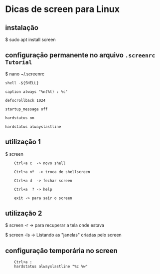 # Dicas de screen para Linux



## instalação
$ sudo apt install screen



## configuração permanente no arquivo `.screenrc`  `Tutorial`

$ nano ~/.screenrc

	shell -${SHELL}

	caption always "%n(%t) : %c"

	defscrollback 1024

	startup_message off

	hardstatus on

	hardstatus alwayslastline


## utilização 1


$ screen 

		Ctrl+a c  -> novo shell

		Ctrl+a nº  -> troca de shellscreen	

		Ctrl+a d  -> fechar screen

		Ctrl+a  ? -> help

		exit -> para sair o screen



## utilização 2

$ screen -r -> para recuperar a tela onde estava 

$ screen -ls  -> Listando as "janelas" criadas pelo screen




## configuração temporária no screen

		Ctrl+a : 
		hardstatus alwayslastline "%c %w" 

